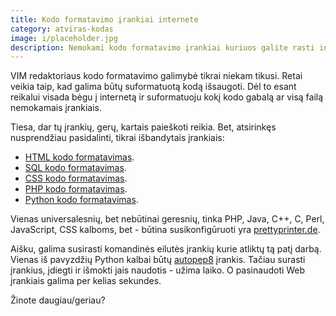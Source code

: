 ```yaml
---
title: Kodo formatavimo įrankiai internete
category: atviras-kodas
image: i/placeholder.jpg
description: Nemokami kodo formatavimo įrankiai kuriuos galite rasti internete. Formatuokite HTML, SQL, CSS, PHP ir Python kodą paprastai.
---
```


VIM redaktoriaus kodo formatavimo galimybė tikrai niekam tikusi. Retai veikia taip, kad galima būtų suformatuotą kodą išsaugoti. Dėl to esant reikalui visada bėgu į internetą ir suformatuoju kokį kodo gabalą ar visą failą nemokamais įrankiais.

Tiesa, dar tų įrankių, gerų, kartais paieškoti reikia. Bet, atsirinkęs nusprendžiau pasidalinti, tikrai išbandytais įrankiais:

-   [HTML kodo formatavimas](http://www.freeformatter.com/html-formatter.html).
-   [SQL kodo formatavimas](http://www.freeformatter.com/sql-formatter.html).
-   [CSS kodo formatavimas](http://html.fwpolice.com/css/).
-   [PHP kodo formatavimas](http://phpbeautifier.com/).
-   [Python kodo formatavimas](http://pythoniter.appspot.com/).

Vienas universalesnių, bet nebūtinai geresnių, tinka PHP, Java, C++, C, Perl, JavaScript, CSS kalboms, bet - būtina susikonfigūruoti yra [prettyprinter.de](http://prettyprinter.de/).

Aišku, galima susirasti komandinės eilutės įrankių kurie atliktų tą patį darbą. Vienas iš pavyzdžių Python kalbai būtų [autopep8](https://pypi.python.org/pypi/autopep8/) įrankis. Tačiau surasti įrankius, įdiegti ir išmokti jais naudotis - užima laiko. O pasinaudoti Web įrankiais galima per kelias sekundes.

Žinote daugiau/geriau?
